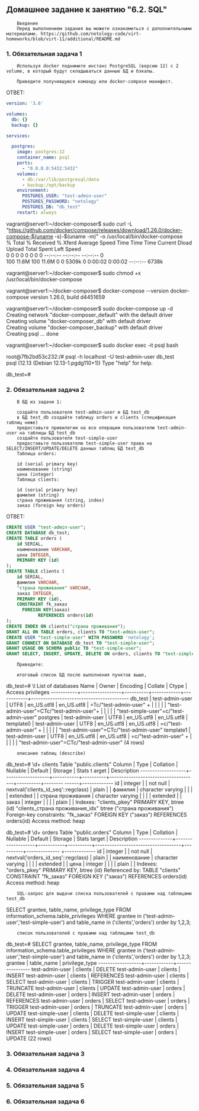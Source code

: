 ## Домашнее задание к занятию "6.2. SQL"

        Введение
        Перед выполнением задания вы можете ознакомиться с дополнительными материалами. https://github.com/netology-code/virt-homeworks/blob/virt-11/additional/README.md

### 1. Обязательная задача 1

        Используя docker поднимите инстанс PostgreSQL (версию 12) c 2 volume, в который будут складываться данные БД и бэкапы.

        Приведите получившуюся команду или docker-compose манифест.

ОТВЕТ:

```yaml
version: '3.6'

volumes:
  db: {}
  backup: {}

services:

  postgres:
    image: postgres:12
    container_name: psql
    ports:
      - "0.0.0.0:5432:5432"
    volumes:
      - db:/var/lib/postgresql/data
      - backup:/opt/backup
    environment:
      POSTGRES_USER: "test-admin-user"
      POSTGRES_PASSWORD: "netology"
      POSTGRES_DB: "db_test"
    restart: always
```

vagrant@server1:~/docker-composer$ sudo curl -L "https://github.com/docker/compose/releases/download/1.26.0/docker-compose-$(uname -s)-$(uname -m)" -o /usr/local/bin/docker-compose   
  % Total    % Received % Xferd  Average Speed   Time    Time     Time  Current 
                                 Dload  Upload   Total   Spent    Left  Speed   
  0     0    0     0    0     0      0      0 --:--:-- --:--:-- --:--:--     0  
100 11.6M  100 11.6M    0     0  5309k      0  0:00:02  0:00:02 --:--:-- 6738k  
    
vagrant@server1:~/docker-composer$ sudo chmod +x /usr/local/bin/docker-compose  
    
vagrant@server1:~/docker-composer$ docker-compose --version 
docker-compose version 1.26.0, build d4451659   

vagrant@server1:~/docker-composer$ sudo docker-compose up -d    
Creating network "docker-composer_default" with the default driver  
Creating volume "docker-composer_db" with default driver    
Creating volume "docker-composer_backup" with default driver    
Creating psql ... done      

vagrant@server1:~/docker-composer$ sudo docker exec -it psql bash  

root@7fb2bd53c232:/#  psql -h localhost -U test-admin-user db_test  
psql (12.13 (Debian 12.13-1.pgdg110+1)) 
Type "help" for help.   

db_test=#   


### 2. Обязательная задача 2

        В БД из задачи 1:

        создайте пользователя test-admin-user и БД test_db
        в БД test_db создайте таблицу orders и clients (спeцификация таблиц ниже)
        предоставьте привилегии на все операции пользователю test-admin-user на таблицы БД test_db
        создайте пользователя test-simple-user
        предоставьте пользователю test-simple-user права на SELECT/INSERT/UPDATE/DELETE данных таблиц БД test_db
        Таблица orders:

        id (serial primary key)
        наименование (string)
        цена (integer)
        Таблица clients:
        
        id (serial primary key)
        фамилия (string)
        страна проживания (string, index)
        заказ (foreign key orders)

ОТВЕТ: 

```sql
CREATE USER "test-admin-user";
CREATE DATABASE db_test;
CREATE TABLE orders (
    id SERIAL,
    наименование VARCHAR,
    цена INTEGER,
    PRIMARY KEY (id)
);
CREATE TABLE clients (
    id SERIAL,
    фамилия VARCHAR,
    "страна проживания" VARCHAR,
    заказ INTEGER,
    PRIMARY KEY (id),
    CONSTRAINT fk_заказ
      FOREIGN KEY(заказ)
            REFERENCES orders(id)
);
CREATE INDEX ON clients("страна проживания");
GRANT ALL ON TABLE orders, clients TO "test-admin-user";
CREATE USER "test-simple-user" WITH PASSWORD 'netology';
GRANT CONNECT ON DATABASE db_test TO "test-simple-user";
GRANT USAGE ON SCHEMA public TO "test-simple-user";
GRANT SELECT, INSERT, UPDATE, DELETE ON orders, clients TO "test-simple-user";
```

        Приведите:

        итоговый список БД после выполнения пунктов выше,

db_test=# \l
                                             List of databases
   Name    |      Owner      | Encoding |  Collate   |   Ctype    |            Access privileges
-----------+-----------------+----------+------------+------------+-----------------------------------------
 db_test   | test-admin-user | UTF8     | en_US.utf8 | en_US.utf8 | =Tc/"test-admin-user"                  +
           |                 |          |            |            | "test-admin-user"=CTc/"test-admin-user"+
           |                 |          |            |            | "test-simple-user"=c/"test-admin-user"
 postgres  | test-admin-user | UTF8     | en_US.utf8 | en_US.utf8 |
 template0 | test-admin-user | UTF8     | en_US.utf8 | en_US.utf8 | =c/"test-admin-user"                   +
           |                 |          |            |            | "test-admin-user"=CTc/"test-admin-user"
 template1 | test-admin-user | UTF8     | en_US.utf8 | en_US.utf8 | =c/"test-admin-user"                   +
           |                 |          |            |            | "test-admin-user"=CTc/"test-admin-user"
(4 rows)

        описание таблиц (describe)

db_test=# \d+ clients
                                                           Table "public.clients"
      Column       |       Type        | Collation | Nullable |               Default               | Storage  | Stats t
arget | Description
-------------------+-------------------+-----------+----------+-------------------------------------+----------+--------
------+-------------
 id                | integer           |           | not null | nextval('clients_id_seq'::regclass) | plain    |
      |
 фамилия           | character varying |           |          |                                     | extended |
      |
 страна проживания | character varying |           |          |                                     | extended |
      |
 заказ             | integer           |           |          |                                     | plain    |
      |
Indexes:
    "clients_pkey" PRIMARY KEY, btree (id)
    "clients_страна проживания_idx" btree ("страна проживания")
Foreign-key constraints:
    "fk_заказ" FOREIGN KEY ("заказ") REFERENCES orders(id)
Access method: heap

db_test=# \d+ orders
                                                        Table "public.orders"
    Column    |       Type        | Collation | Nullable |              Default               | Storage  | Stats target
| Description
--------------+-------------------+-----------+----------+------------------------------------+----------+--------------
+-------------
 id           | integer           |           | not null | nextval('orders_id_seq'::regclass) | plain    |
|
 наименование | character varying |           |          |                                    | extended |
|
 цена         | integer           |           |          |                                    | plain    |
|
Indexes:
    "orders_pkey" PRIMARY KEY, btree (id)
Referenced by:
    TABLE "clients" CONSTRAINT "fk_заказ" FOREIGN KEY ("заказ") REFERENCES orders(id)
Access method: heap

        SQL-запрос для выдачи списка пользователей с правами над таблицами test_db

SELECT 
    grantee, table_name, privilege_type 
FROM 
    information_schema.table_privileges 
WHERE 
    grantee in ('test-admin-user','test-simple-user')
    and table_name in ('clients','orders')
order by 
    1,2,3;


        список пользователей с правами над таблицами test_db


db_test=# SELECT
    grantee, table_name, privilege_type
FROM
    information_schema.table_privileges
WHERE
    grantee in ('test-admin-user','test-simple-user')
    and table_name in ('clients','orders')
order by
    1,2,3;
     grantee      | table_name | privilege_type
------------------+------------+----------------
 test-admin-user  | clients    | DELETE
 test-admin-user  | clients    | INSERT
 test-admin-user  | clients    | REFERENCES
 test-admin-user  | clients    | SELECT
 test-admin-user  | clients    | TRIGGER
 test-admin-user  | clients    | TRUNCATE
 test-admin-user  | clients    | UPDATE
 test-admin-user  | orders     | DELETE
 test-admin-user  | orders     | INSERT
 test-admin-user  | orders     | REFERENCES
 test-admin-user  | orders     | SELECT
 test-admin-user  | orders     | TRIGGER
 test-admin-user  | orders     | TRUNCATE
 test-admin-user  | orders     | UPDATE
 test-simple-user | clients    | DELETE
 test-simple-user | clients    | INSERT
 test-simple-user | clients    | SELECT
 test-simple-user | clients    | UPDATE
 test-simple-user | orders     | DELETE
 test-simple-user | orders     | INSERT
 test-simple-user | orders     | SELECT
 test-simple-user | orders     | UPDATE
(22 rows)
  
### 3.  Обязательная задача 3



### 4.  Обязательная задача 4 

  

### 5.  Обязательная задача 5


### 6.  Обязательная задача 6